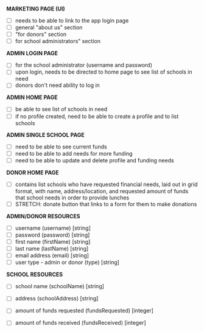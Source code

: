 **MARKETING PAGE (UI)**
- [ ] needs to be able to link to the app login page
- [ ] general "about us" section
- [ ] "for donors" section
- [ ] for school administrators" section

**ADMIN LOGIN PAGE**
- [ ] for the school administrator (username and password)
- [ ] upon login, needs to be directed to home page to see list of schools in need
- [ ] donors don't need ability to log in

**ADMIN HOME PAGE**
- [ ] be able to see list of schools in need
- [ ] if no profile created, need to be able to create a profile and to list schools

**ADMIN SINGLE SCHOOL PAGE**
- [ ] need to be able to see current funds 
- [ ] need to be able to add needs for more funding
- [ ] need to be able to update and delete profile and funding needs

**DONOR HOME PAGE**
- [ ] contains list schools who have requested financial needs, laid out in grid format, with name, address/location, and requested amount of funds that school needs in order to provide lunches
- [ ] STRETCH: donate button that links to a form for them to make donations

**ADMIN/DONOR RESOURCES**
- [ ] username (username) [string]
- [ ] password (password) [string]
- [ ] first name (firstName) [string]
- [ ] last name (lastName) [string]
- [ ] email address (email) [string]
- [ ] user type - admin or donor (type) [string]

**SCHOOL RESOURCES**
- [ ] school name (schoolName) [string]
- [ ] address (schoolAddress) [string]
- [ ] amount of funds requested (fundsRequested) [integer]
- [ ] amount of funds received (fundsReceived) [integer]

